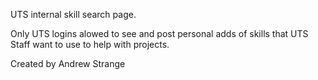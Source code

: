 UTS internal skill search page.

Only UTS logins alowed to see and post personal adds of skills that UTS Staff want to use to help with projects. 

Created by Andrew Strange
